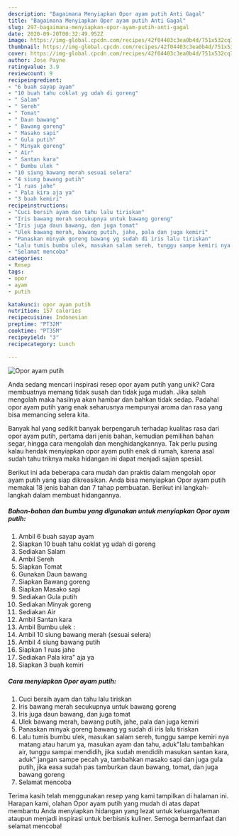 ```yaml
---
description: "Bagaimana Menyiapkan Opor ayam putih Anti Gagal"
title: "Bagaimana Menyiapkan Opor ayam putih Anti Gagal"
slug: 297-bagaimana-menyiapkan-opor-ayam-putih-anti-gagal
date: 2020-09-20T00:32:49.952Z
image: https://img-global.cpcdn.com/recipes/42f04403c3ea0b4d/751x532cq70/opor-ayam-putih-foto-resep-utama.jpg
thumbnail: https://img-global.cpcdn.com/recipes/42f04403c3ea0b4d/751x532cq70/opor-ayam-putih-foto-resep-utama.jpg
cover: https://img-global.cpcdn.com/recipes/42f04403c3ea0b4d/751x532cq70/opor-ayam-putih-foto-resep-utama.jpg
author: Jose Payne
ratingvalue: 3.9
reviewcount: 9
recipeingredient:
- "6 buah sayap ayam"
- "10 buah tahu coklat yg udah di goreng"
- " Salam"
- " Sereh"
- " Tomat"
- " Daun bawang"
- " Bawang goreng"
- " Masako sapi"
- " Gula putih"
- " Minyak goreng"
- " Air"
- " Santan kara"
- " Bumbu ulek "
- "10 siung bawang merah sesuai selera"
- "4 siung bawang putih"
- "1 ruas jahe"
- " Pala kira aja ya"
- "3 buah kemiri"
recipeinstructions:
- "Cuci bersih ayam dan tahu lalu tiriskan"
- "Iris bawang merah secukupnya untuk bawang goreng"
- "Iris juga daun bawang, dan juga tomat"
- "Ulek bawang merah, bawang putih, jahe, pala dan juga kemiri"
- "Panaskan minyak goreng bawang yg sudah di iris lalu tiriskan"
- "Lalu tumis bumbu ulek, masukan salam sereh, tunggu sampe kemiri nya matang atau harum ya, masukan ayam dan tahu, aduk&#34;lalu tambahkan air, tunggu sampai mendidih, jika sudah mendidih masukan santan kara, aduk&#34; jangan sampe pecah ya, tambahkan masako sapi dan juga gula putih, jika easa sudah pas tamburkan daun bawang, tomat, dan juga bawang goreng"
- "Selamat mencoba"
categories:
- Resep
tags:
- opor
- ayam
- putih

katakunci: opor ayam putih 
nutrition: 157 calories
recipecuisine: Indonesian
preptime: "PT32M"
cooktime: "PT35M"
recipeyield: "3"
recipecategory: Lunch

---
```



![Opor ayam putih](https://img-global.cpcdn.com/recipes/42f04403c3ea0b4d/751x532cq70/opor-ayam-putih-foto-resep-utama.jpg)

Anda sedang mencari inspirasi resep opor ayam putih yang unik? Cara membuatnya memang tidak susah dan tidak juga mudah. Jika salah mengolah maka hasilnya akan hambar dan bahkan tidak sedap. Padahal opor ayam putih yang enak seharusnya mempunyai aroma dan rasa yang bisa memancing selera kita.

Banyak hal yang sedikit banyak berpengaruh terhadap kualitas rasa dari opor ayam putih, pertama dari jenis bahan, kemudian pemilihan bahan segar, hingga cara mengolah dan menghidangkannya. Tak perlu pusing kalau hendak menyiapkan opor ayam putih enak di rumah, karena asal sudah tahu triknya maka hidangan ini dapat menjadi sajian spesial.




Berikut ini ada beberapa cara mudah dan praktis dalam mengolah opor ayam putih yang siap dikreasikan. Anda bisa menyiapkan Opor ayam putih memakai 18 jenis bahan dan 7 tahap pembuatan. Berikut ini langkah-langkah dalam membuat hidangannya.

<!--inarticleads1-->

##### Bahan-bahan dan bumbu yang digunakan untuk menyiapkan Opor ayam putih:

1. Ambil 6 buah sayap ayam
1. Siapkan 10 buah tahu coklat yg udah di goreng
1. Sediakan  Salam
1. Ambil  Sereh
1. Siapkan  Tomat
1. Gunakan  Daun bawang
1. Siapkan  Bawang goreng
1. Siapkan  Masako sapi
1. Sediakan  Gula putih
1. Sediakan  Minyak goreng
1. Sediakan  Air
1. Ambil  Santan kara
1. Ambil  Bumbu ulek :
1. Ambil 10 siung bawang merah (sesuai selera)
1. Ambil 4 siung bawang putih
1. Siapkan 1 ruas jahe
1. Sediakan  Pala kira&#34; aja ya
1. Siapkan 3 buah kemiri




<!--inarticleads2-->

##### Cara menyiapkan Opor ayam putih:

1. Cuci bersih ayam dan tahu lalu tiriskan
1. Iris bawang merah secukupnya untuk bawang goreng
1. Iris juga daun bawang, dan juga tomat
1. Ulek bawang merah, bawang putih, jahe, pala dan juga kemiri
1. Panaskan minyak goreng bawang yg sudah di iris lalu tiriskan
1. Lalu tumis bumbu ulek, masukan salam sereh, tunggu sampe kemiri nya matang atau harum ya, masukan ayam dan tahu, aduk&#34;lalu tambahkan air, tunggu sampai mendidih, jika sudah mendidih masukan santan kara, aduk&#34; jangan sampe pecah ya, tambahkan masako sapi dan juga gula putih, jika easa sudah pas tamburkan daun bawang, tomat, dan juga bawang goreng
1. Selamat mencoba




Terima kasih telah menggunakan resep yang kami tampilkan di halaman ini. Harapan kami, olahan Opor ayam putih yang mudah di atas dapat membantu Anda menyiapkan hidangan yang lezat untuk keluarga/teman ataupun menjadi inspirasi untuk berbisnis kuliner. Semoga bermanfaat dan selamat mencoba!

